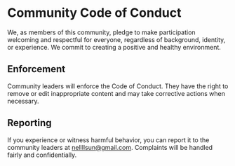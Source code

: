 # Community Code of Conduct

We, as members of this community, pledge to make participation welcoming and respectful for everyone, regardless of background, identity, or experience. We commit to creating a positive and healthy environment.

## Enforcement
Community leaders will enforce the Code of Conduct. They have the right to remove or edit inappropriate content and may take corrective actions when necessary.

## Reporting
If you experience or witness harmful behavior, you can report it to the community leaders at nellllsun@gmail.com. Complaints will be handled fairly and confidentially.

